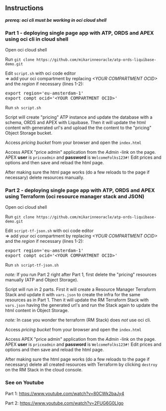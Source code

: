 ## Instructions

<i><b>prereq: oci cli must be working in oci cloud shell</b></i>

### Part 1 - deploying single page app with ATP, ORDS and APEX using oci cli in cloud shell
<p>
Open oci cloud shell

<p>
Run <code>git clone https://github.com/mikarinneoracle/atp-ords-liquibase-demo.git</code>

<p>
Edit <code>script.sh</code> with oci code editor<br>
    => add your oci compartment by replacing <i>&lt;YOUR COMPARTMENT OCID&gt;</i> and the <i>region</i> if necessary (lines 1-2):

<p>
<pre>
export region='eu-amsterdam-1'
export compt_ocid='&lt;YOUR COMPARTMENT OCID&gt;'
</pre>

<p>
Run <code>sh script.sh</code>

<p>
Script will create "pricing" ATP instance and update the database with a schema, ORDS and APEX with Liquibase.
Then it will update the html content with generated url's and upload the the content to the "pricing" Object Storage bucket.
    
<p>
Access <i>pricing bucket</i> from your browser and open the <code>index.html</code>

<p>
Access APEX "price admin" application from the <i>Admin</i> -link on the page.
APEX <b>user</b> is <code>priceadmin</code> and <b>password</b> is <code>WelcomeFolks123#!</code>
Edit prices and options and then save and reload the html page.

<p>
After making sure the html page works (do a few reloads to the page if necessary) delete resources manually.

### Part 2 - deploying single page app with ATP, ORDS and APEX using Terraform (oci resource manager stack and JSON)
<p>
Open oci cloud shell

<p>
Run <code>git clone https://github.com/mikarinneoracle/atp-ords-liquibase-demo.git</code>

<p>
Edit <code>script-tf-json.sh</code> with oci code editor<br>
    => add your oci compartment by replacing <i>&lt;YOUR COMPARTMENT OCID&gt;</i> and the <i>region</i> if necessary (lines 1-2):

<p>
<pre>
export region='eu-amsterdam-1'
export compt_ocid='&lt;YOUR COMPARTMENT OCID&gt;'
</pre>

<p>
Run <code>sh script-tf-json.sh</code>

<p>
<i>note:</i> If you run Part 2 right after Part 1, first delete the "pricing" resources manually (ATP and Object Storage).

<p>
Script will run in 2 parts.
First it will create a Resource Manager Terraform Stack and update it with <code>vars.json</code> to create the infra for the same resources as in Part 1.
Then it will update the RM Terraform Stack with <code>vars.json</code> having the generated url's and run the Stack again to update the  html content in Object Storage.

<p>
<i>note:</i> In case you wonder the terraform (RM Stack) does <i>not</i> use oci cli.

<p>
Access <i>pricing bucket</i> from your browser and open the <code>index.html</code>

<p>
Access APEX "price admin" application from the <i>Admin</i> -link on the page.
APEX <b>user</b> is <code>priceadmin</code> and <b>password</b> is <code>WelcomeFolks123#!</code>
Edit prices and options and then save and reload the html page.

<p>
After making sure the html page works (do a few reloads to the page if necessary) delete all created resources with Terraform by clicking <code>destroy</code> on the RM Stack in the cloud console.

### See on Youtube

Part 1: <a href="https://www.youtube.com/watch?v=80CWk2baJy4">https://www.youtube.com/watch?v=80CWk2baJy4</a>

Part 2: <a href="https://www.youtube.com/watch?v=2FUG6G0LIgo">https://www.youtube.com/watch?v=2FUG6G0LIgo</a>
